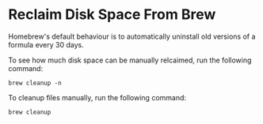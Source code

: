 # Reclaim Disk Space From Brew

Homebrew's default behaviour is to automatically uninstall old versions of a formula every 30 days.

To see how much disk space can be manually relcaimed, run the following command:

```brew cleanup -n```

To cleanup files manually, run the following command:

```brew cleanup```
